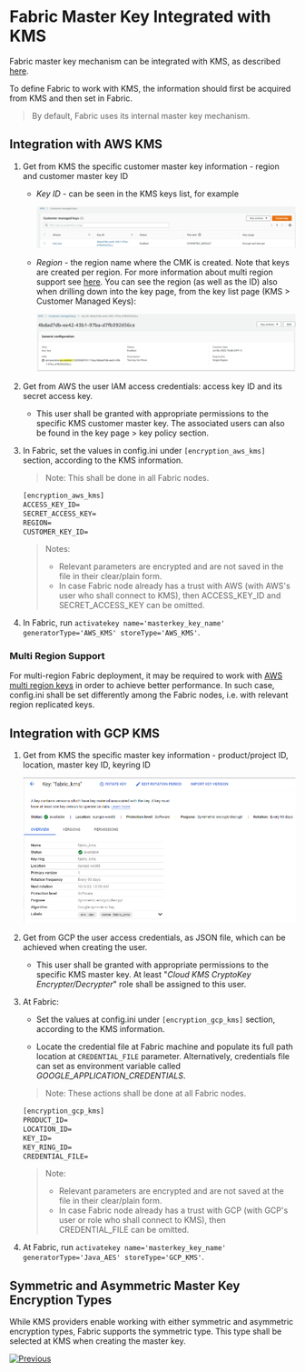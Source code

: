 # Fabric Master Key Integrated with KMS

Fabric master key mechanism can be integrated with KMS, as described [here](/articles/26_fabric_security/02_fabric_entities_design.md#kms).

To define Fabric to work with KMS, the information should first be acquired from KMS and then set in Fabric.
> By default, Fabric uses its internal master key mechanism. 

## Integration with AWS KMS

1. Get from KMS the specific customer master key information - region and customer master key ID

   - *Key ID* - can be seen in the KMS keys list, for example

     ![](images/10a_aws_KMS_key_list.jpg)

   - *Region* - the region name where the CMK is created. Note that keys are created per region. For more information about multi region support see [here](). You can see the region (as well as the ID) also when drilling down into the key page, from the key list page (KMS > Customer Managed Keys):

     ![](images/10a_aws_KMS_CMK.jpg)

2. Get from AWS the user IAM access credentials: access key ID and its secret access key.

   - This user shall be granted with appropriate permissions to the specific KMS customer master key. The associated users can also be found in the key page > key policy section. 

3. In Fabric, set the values in config.ini under ``[encryption_aws_kms]`` section, according to the KMS information. 

   > Note: This shall be done in all Fabric nodes. 

   ~~~
   [encryption_aws_kms]
   ACCESS_KEY_ID=
   SECRET_ACCESS_KEY=
   REGION=
   CUSTOMER_KEY_ID=
   ~~~
   >  Notes: 
   >
   >  * Relevant parameters are encrypted and are not saved in the file in their clear/plain form.
   >  * In case Fabric node already has a trust with AWS (with AWS's user who shall connect to KMS), then ACCESS_KEY_ID and SECRET_ACCESS_KEY can be omitted.

4. In Fabric, run ``activatekey name='masterkey_key_name' generatorType='AWS_KMS' storeType='AWS_KMS'``.

### Multi Region Support

For multi-region Fabric deployment, it may be required to work with [AWS multi region keys](https://aws.amazon.com/blogs/security/encrypt-global-data-client-side-with-aws-kms-multi-region-keys/) in order to achieve better performance. In such case, config.ini shall be set differently among the Fabric nodes, i.e. with relevant region replicated keys.

## Integration with GCP KMS

1. Get from KMS the specific master key information - product/project ID, location, master key ID, keyring ID

   ![](images/10a_gcp_KMS_MK.jpg)

2. Get from GCP the user access credentials, as JSON file, which can be achieved when creating the user. 

   - This user shall be granted with appropriate permissions to the specific KMS master key. At least "*Cloud KMS CryptoKey Encrypter/Decrypter*" role shall be assigned to this user.

3. At Fabric:

   - Set the values at config.ini under ``[encryption_gcp_kms]`` section, according to the KMS information.

   - Locate the credential file at Fabric machine and populate its full path location at ``CREDENTIAL_FILE`` parameter. Alternatively, credentials file can set as environment variable called *GOOGLE_APPLICATION_CREDENTIALS*.

   >  Note: These actions shall be done at all Fabric nodes. 
   ~~~
   [encryption_gcp_kms]
   PRODUCT_ID=
   LOCATION_ID=
   KEY_ID=
   KEY_RING_ID=
   CREDENTIAL_FILE=
   ~~~
   >  Note: 
   >
   >  * Relevant parameters are encrypted and are not saved at the file in their clear/plain form.
   >  * In case Fabric node already has a trust with GCP (with GCP's user or role who shall connect to KMS), then CREDENTIAL_FILE can be omitted.

4. At Fabric, run ``activatekey name='masterkey_key_name' generatorType='Java_AES' storeType='GCP_KMS'``.

## Symmetric and Asymmetric Master Key Encryption Types

While KMS providers enable working with either symmetric and asymmetric encryption types, Fabric supports the symmetric type. This type shall be selected at KMS when creating the master key. 



[![Previous](/articles/images/Previous.png)](/articles/99_fabric_infras/devops/10_fabric_definde_master_key.md)

